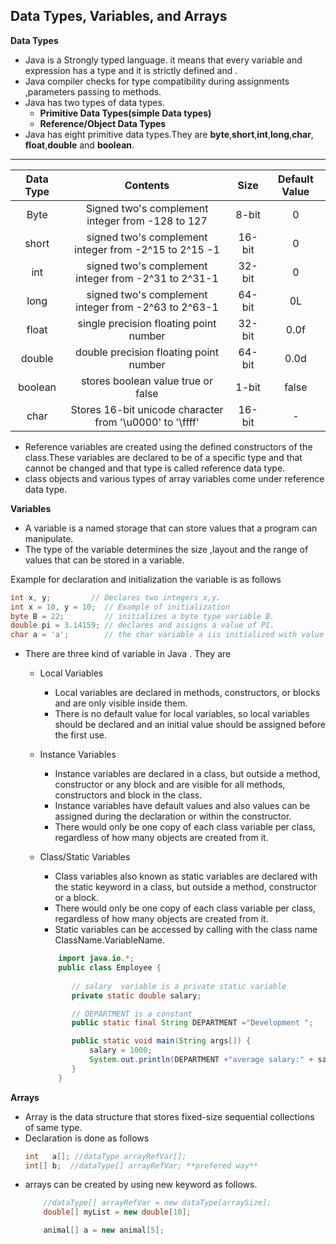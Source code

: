 ## Data Types, Variables, and Arrays

**Data Types**
- Java is a Strongly typed language. it means that every variable  and expression has a type and it is strictly defined and .
- Java compiler checks for type compatibility during assignments ,parameters passing to methods.
- Java has two types of data types.
    - **Primitive Data Types(simple Data types)**
    - **Reference/Object Data Types**
- Java has eight primitive data types.They are **byte**,**short**,**int**,**long**,**char**, **float**,**double** and **boolean**.

---
| Data Type |                         Contents                        |  Size  | Default Value |
|:---------:|:-------------------------------------------------------:|:------:|:-------------:|
|    Byte   |    Signed two's complement integer from -128 to 127     |  8-bit |       0       |
|   short   |  signed two's complement integer from -2^15 to 2^15 -1  | 16-bit |       0       |
|    int    |   signed two's complement integer from -2^31 to 2^31-1  | 32-bit |       0       |
|    long   |   signed two's complement integer from -2^63 to 2^63-1  | 64-bit |       0L      |
|  float    |          single precision floating point number           | 32-bit |  0.0f |
|  double |           double precision floating point number          | 64-bit |  0.0d |
| boolean |             stores boolean value true or false            |  1-bit | false |
|   char  | Stores 16-bit unicode character from '\u0000' to '\ffff'  | 16-bit |   -   |

- Reference variables are created using the defined constructors of the class.These variables are declared to be of a specific type and that cannot be changed and that type is called reference data type.
- class objects and various types of array variables come under reference data type.

**Variables**
- A variable is a named storage that can store values that a program can manipulate.
- The type of the variable determines the size ,layout and the range of values that can be stored in a variable.

Example for declaration and initialization  the variable is as follows

```java
int x, y;         // Declares two integers x,y.
int x = 10, y = 10;  // Example of initialization
byte B = 22;         // initializes a byte type variable B.
double pi = 3.14159; // declares and assigns a value of PI.
char a = 'a';        // the char variable a iis initialized with value 'a'
```
- There are three kind of variable  in Java . They are 
    - Local Variables
        - Local variables are declared in methods, constructors, or blocks and are only visible inside them.
        - There is no default value for local variables, so local variables should be declared and an initial value should be assigned before the first use.

    - Instance Variables
        - Instance variables are declared in a class, but outside a method, constructor or any block and are visible for all methods, constructors and block in the class.
        - Instance variables have default values and also values can be assigned during the declaration or within the constructor.
        - There would only be one copy of each class variable per class, regardless of how many objects are created from it.

    - Class/Static Variables
        - Class variables also known as static variables are declared with the static keyword in a class, but outside a method, constructor or a block.
        - There would only be one copy of each class variable per class, regardless of how many objects are created from it.
        - Static variables can be accessed by calling with the class name ClassName.VariableName.
        
        ```java
            import java.io.*;
            public class Employee {
            
               // salary  variable is a private static variable
               private static double salary;

               // DEPARTMENT is a constant
               public static final String DEPARTMENT ="Development ";

               public static void main(String args[]) {
                   salary = 1000;
                   System.out.println(DEPARTMENT +"average salary:" + salary);
               }
            }
        ```

**Arrays**
- Array is the data structure that stores fixed-size sequential collections of same type.
- Declaration is done as follows
    ```java
    int   a[]; //dataType arrayRefVar[];
    int[] b;  //dataType[] arrayRefVar; **prefered way**
    ``` 
- arrays can be created by using new keyword as follows.
    ```java
        //dataType[] arrayRefVar = new dataType[arraySize];
        double[] myList = new double[10];

        animal[] a = new animal[5];
    ```